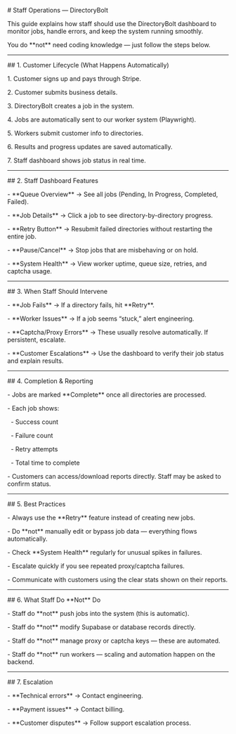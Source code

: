 \# Staff Operations — DirectoryBolt



This guide explains how staff should use the DirectoryBolt dashboard to monitor jobs, handle errors, and keep the system running smoothly.  

You do \*\*not\*\* need coding knowledge — just follow the steps below.



---



\## 1. Customer Lifecycle (What Happens Automatically)

1\. Customer signs up and pays through Stripe.  

2\. Customer submits business details.  

3\. DirectoryBolt creates a job in the system.  

4\. Jobs are automatically sent to our worker system (Playwright).  

5\. Workers submit customer info to directories.  

6\. Results and progress updates are saved automatically.  

7\. Staff dashboard shows job status in real time.  



---



\## 2. Staff Dashboard Features

\- \*\*Queue Overview\*\* → See all jobs (Pending, In Progress, Completed, Failed).  

\- \*\*Job Details\*\* → Click a job to see directory-by-directory progress.  

\- \*\*Retry Button\*\* → Resubmit failed directories without restarting the entire job.  

\- \*\*Pause/Cancel\*\* → Stop jobs that are misbehaving or on hold.  

\- \*\*System Health\*\* → View worker uptime, queue size, retries, and captcha usage.  



---



\## 3. When Staff Should Intervene

\- \*\*Job Fails\*\* → If a directory fails, hit \*\*Retry\*\*.  

\- \*\*Worker Issues\*\* → If a job seems “stuck,” alert engineering.  

\- \*\*Captcha/Proxy Errors\*\* → These usually resolve automatically. If persistent, escalate.  

\- \*\*Customer Escalations\*\* → Use the dashboard to verify their job status and explain results.  



---



\## 4. Completion \& Reporting

\- Jobs are marked \*\*Complete\*\* once all directories are processed.  

\- Each job shows:  

&nbsp; - Success count  

&nbsp; - Failure count  

&nbsp; - Retry attempts  

&nbsp; - Total time to complete  

\- Customers can access/download reports directly. Staff may be asked to confirm status.  



---



\## 5. Best Practices

\- Always use the \*\*Retry\*\* feature instead of creating new jobs.  

\- Do \*\*not\*\* manually edit or bypass job data — everything flows automatically.  

\- Check \*\*System Health\*\* regularly for unusual spikes in failures.  

\- Escalate quickly if you see repeated proxy/captcha failures.  

\- Communicate with customers using the clear stats shown on their reports.  



---



\## 6. What Staff Do \*\*Not\*\* Do

\- Staff do \*\*not\*\* push jobs into the system (this is automatic).  

\- Staff do \*\*not\*\* modify Supabase or database records directly.  

\- Staff do \*\*not\*\* manage proxy or captcha keys — these are automated.  

\- Staff do \*\*not\*\* run workers — scaling and automation happen on the backend.  



---



\## 7. Escalation

\- \*\*Technical errors\*\* → Contact engineering.  

\- \*\*Payment issues\*\* → Contact billing.  

\- \*\*Customer disputes\*\* → Follow support escalation process.  



